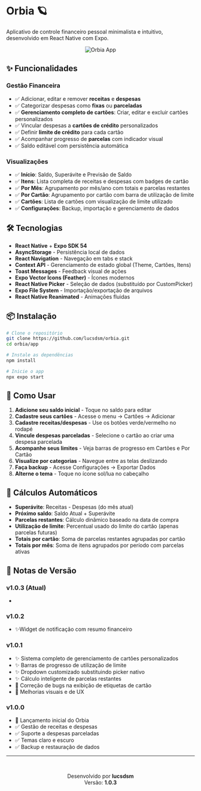 # Orbia 🪐

Aplicativo de controle financeiro pessoal minimalista e intuitivo, desenvolvido em React Native com Expo.

<p align="center">
  <img src="https://i.imgur.com/XxMxaJ7.png" alt="Orbia App" />
</p>

## ✨ Funcionalidades

### Gestão Financeira
- ✅ Adicionar, editar e remover **receitas** e **despesas**
- ✅ Categorizar despesas como **fixas** ou **parceladas**
- ✅ **Gerenciamento completo de cartões**: Criar, editar e excluir cartões personalizados
- ✅ Vincular despesas a **cartões de crédito** personalizados
- ✅ Definir **limite de crédito** para cada cartão
- ✅ Acompanhar progresso de **parcelas** com indicador visual
- ✅ Saldo editável com persistência automática

### Visualizações
- ✅ **Início**: Saldo, Superávite e Previsão de Saldo
- ✅ **Itens**: Lista completa de receitas e despesas com badges de cartão
- ✅ **Por Mês**: Agrupamento por mês/ano com totais e parcelas restantes
- ✅ **Por Cartão**: Agrupamento por cartão com barra de utilização de limite
- ✅ **Cartões**: Lista de cartões com visualização de limite utilizado
- ✅ **Configurações**: Backup, importação e gerenciamento de dados

## 🛠️ Tecnologias

- **React Native** + **Expo SDK 54**
- **AsyncStorage** - Persistência local de dados
- **React Navigation** - Navegação em tabs e stack
- **Context API** - Gerenciamento de estado global (Theme, Cartões, Itens)
- **Toast Messages** - Feedback visual de ações
- **Expo Vector Icons (Feather)** - Ícones modernos
- **React Native Picker** - Seleção de dados (substituído por CustomPicker)
- **Expo File System** - Importação/exportação de arquivos
- **React Native Reanimated** - Animações fluidas

## 📦 Instalação

```bash
# Clone o repositório
git clone https://github.com/lucsdsm/orbia.git
cd orbia/app

# Instale as dependências
npm install

# Inicie o app
npx expo start
```

## 📱 Como Usar

1. **Adicione seu saldo inicial** - Toque no saldo para editar
2. **Cadastre seus cartões** - Acesse o menu → Cartões → Adicionar
3. **Cadastre receitas/despesas** - Use os botões verde/vermelho no rodapé
4. **Vincule despesas parceladas** - Selecione o cartão ao criar uma despesa parcelada
5. **Acompanhe seus limites** - Veja barras de progresso em Cartões e Por Cartão
6. **Visualize por categorias** - Navegue entre as telas deslizando
7. **Faça backup** - Acesse Configurações → Exportar Dados
8. **Alterne o tema** - Toque no ícone sol/lua no cabeçalho


## 🎯 Cálculos Automáticos

- **Superávite**: Receitas - Despesas (do mês atual)
- **Próximo saldo**: Saldo Atual + Superávite
- **Parcelas restantes**: Cálculo dinâmico baseado na data de compra
- **Utilização de limite**: Percentual usado do limite do cartão (apenas parcelas futuras)
- **Totais por cartão**: Soma de parcelas restantes agrupadas por cartão
- **Totais por mês**: Soma de itens agrupados por período com parcelas ativas

## 📝 Notas de Versão

### v1.0.3 (Atual)
- 

### v1.0.2 
- ✨Widget de notificação com resumo financeiro

### v1.0.1
- ✨ Sistema completo de gerenciamento de cartões personalizados
- ✨ Barras de progresso de utilização de limite
- ✨ Dropdown customizado substituindo picker nativo
- ✨ Cálculo inteligente de parcelas restantes
- 🐛 Correção de bugs na exibição de etiquetas de cartão
- 🎨 Melhorias visuais e de UX

### v1.0.0
- 🎉 Lançamento inicial do Orbia
- ✅ Gestão de receitas e despesas
- ✅ Suporte a despesas parceladas
- ✅ Temas claro e escuro
- ✅ Backup e restauração de dados

---

<br>
<p align="center">
  Desenvolvido por <strong>lucsdsm</strong> <br>
  Versão: <strong>1.0.3</strong> 
</p>


 
